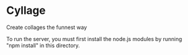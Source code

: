 # Cyllage
Create collages the funnest way

To run the server, you must first install the node.js modules by running "npm install" in this directory.
